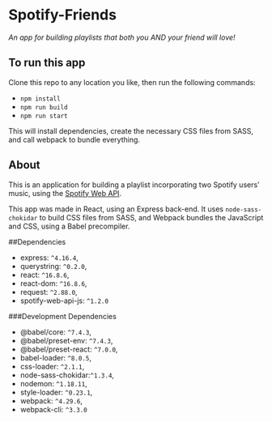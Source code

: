 # Spotify-Friends

_An app for building playlists that both you AND your friend will love!_

## To run this app

Clone this repo to any location you like, then run the following commands:

- `npm install`
- `npm run build`
- `npm run start`

This will install dependencies, create the necessary CSS files from SASS, and call webpack to bundle everything.

## About

This is an application for building a playlist incorporating two Spotify users' music, using the [Spotify Web API](https://developer.spotify.com/documentation/web-api/).

This app was made in React, using an Express back-end. It uses `node-sass-chokidar` to build CSS files from SASS, and Webpack bundles the JavaScript and CSS, using a Babel precompiler.

##Dependencies

- express: `^4.16.4`,
- querystring: `^0.2.0`,
- react: `^16.8.6`,
- react-dom: `^16.8.6`,
- request: `^2.88.0`,
- spotify-web-api-js: `^1.2.0`

###Development Dependencies

- @babel/core: `^7.4.3`,
- @babel/preset-env: `^7.4.3`,
- @babel/preset-react: `^7.0.0`,
- babel-loader: `^8.0.5`,
- css-loader: `^2.1.1`,
- node-sass-chokidar:`^1.3.4`,
- nodemon: `^1.18.11`,
- style-loader: `^0.23.1`,
- webpack: `^4.29.6`,
- webpack-cli: `^3.3.0`
